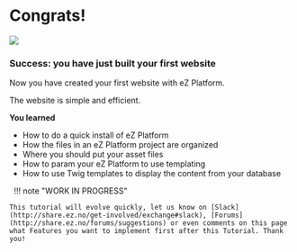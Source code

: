 #  Congrats!

![](attachments/thumbnails/30711113/30711865)

### Success: you have just built your first website

Now you have created your first website with eZ Platform.

The website is simple and efficient.

**You learned**

-   How to do a quick install of eZ Platform
-   How the files in an eZ Platform project are organized
-   Where you should put your asset files
-   How to param your eZ Platform to use templating
-   How to use Twig templates to display the content from your database

 
!!! note "WORK IN PROGRESS"

    This tutorial will evolve quickly, let us know on [Slack](http://share.ez.no/get-involved/exchange#slack), [Forums](http://share.ez.no/forums/suggestions) or even comments on this page what Features you want to implement first after this Tutorial. Thank you!

